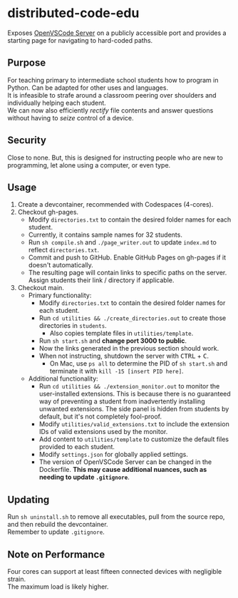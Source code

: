 # distributed-code-edu
Exposes [OpenVSCode Server](https://github.com/gitpod-io/openvscode-server) on a publicly accessible port and provides a starting page for navigating to hard-coded paths.
## Purpose
For teaching primary to intermediate school students how to program in Python. Can be adapted for other uses and languages.  
It is infeasible to strafe around a classroom peering over shoulders and individually helping each student.  
We can now also efficiently *rectify* file contents and answer questions without having to *seize* control of a device.
## Security
Close to none. But, this is designed for instructing people who are new to programming, let alone using a computer, or even type.
## Usage
1. Create a devcontainer, recommended with Codespaces (4-cores).
2. Checkout gh-pages.
    - Modify `directories.txt` to contain the desired folder names for each student.
    - Currently, it contains sample names for 32 students.
    - Run `sh compile.sh` and `./page_writer.out` to update `index.md` to reflect `directories.txt`.
    - Commit and push to GitHub. Enable GitHub Pages on gh-pages if it doesn't automatically.
    - The resulting page will contain links to specific paths on the server. Assign students their link / directory if applicable.
3. Checkout main.
    - Primary functionality:
        - Modify `directories.txt` to contain the desired folder names for each student.
        - Run `cd utilities && ./create_directories.out` to create those directories in `students`.
            - Also copies template files in `utilities/template`.
        - Run `sh start.sh` and **change port 3000 to public**.
        - Now the links generated in the previous section should work.
        - When not instructing, shutdown the server with <kbd>CTRL</kbd> + <kbd>C</kbd>.
            - On Mac, use `ps all` to determine the PID of `sh start.sh` and terminate it with `kill -15 [insert PID here]`.
    - Additional functionality:
        - Run `cd utilities && ./extension_monitor.out` to monitor the user-installed extensions. This is because there is no guaranteed way of preventing a student from inadvertently installing unwanted extensions. The side panel is hidden from students by default, but it's not completely fool-proof.
        - Modify `utilities/valid_extensions.txt` to include the extension IDs of valid extensions used by the monitor.
        - Add content to `utilities/template` to customize the default files provided to each student.
        - Modify `settings.json` for globally applied settings.
        - The version of OpenVSCode Server can be changed in the Dockerfile. **This may cause additional nuances, such as needing to update `.gitignore`**.
## Updating
Run `sh uninstall.sh` to remove all executables, pull from the source repo, and then rebuild the devcontainer.  
Remember to update `.gitignore`.
## Note on Performance
Four cores can support at least fifteen connected devices with negligible strain.  
The maximum load is likely higher.
